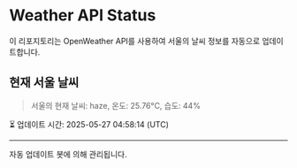 
# Weather API Status

이 리포지토리는 OpenWeather API를 사용하여 서울의 날씨 정보를 자동으로 업데이트합니다.

## 현재 서울 날씨
> 서울의 현재 날씨: haze, 온도: 25.76°C, 습도: 44%

⏳ 업데이트 시간: 2025-05-27 04:58:14 (UTC)

---
자동 업데이트 봇에 의해 관리됩니다.
